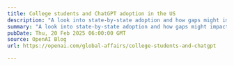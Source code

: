 ```yaml
---
title: College students and ChatGPT adoption in the US
description: "A look into state-by-state adoption and how gaps might impact workforce readiness."
summary: "A look into state-by-state adoption and how gaps might impact workforce readiness."
pubDate: Thu, 20 Feb 2025 06:00:00 GMT
source: OpenAI Blog
url: https://openai.com/global-affairs/college-students-and-chatgpt

---
```


